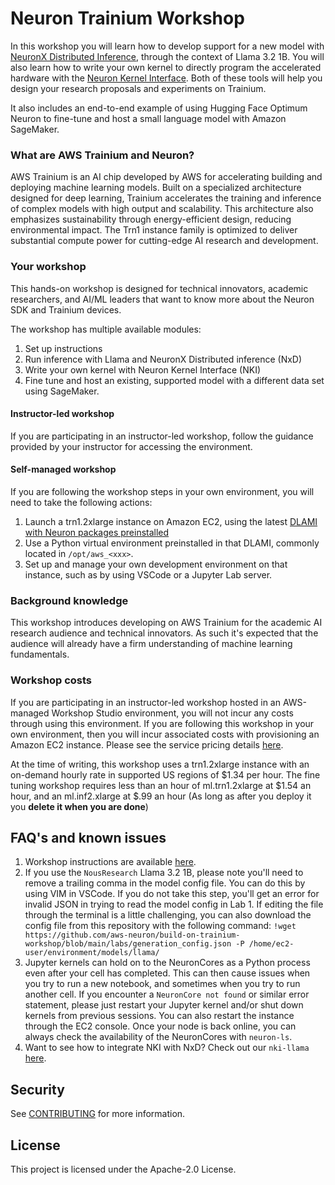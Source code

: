 # Neuron Trainium Workshop

In this workshop you will learn how to develop support for a new model with [NeuronX Distributed Inference](https://awsdocs-neuron.readthedocs-hosted.com/en/latest/libraries/nxd-inference/nxdi-overview.html#nxdi-overview), through the context of Llama 3.2 1B. You will also learn how to write your own kernel to directly program the accelerated hardware with the [Neuron Kernel Interface](https://awsdocs-neuron.readthedocs-hosted.com/en/latest/general/nki/index.html). Both of these tools will help you design your research proposals and experiments on Trainium.

It also includes an end-to-end example of using Hugging Face Optimum Neuron to fine-tune and host a small language model with Amazon SageMaker.

### What are AWS Trainium and Neuron?
AWS Trainium is an AI chip developed by AWS for accelerating building and deploying machine learning models. Built on a specialized architecture designed for deep learning, Trainium accelerates the training and inference of complex models with high output and scalability. This architecture also emphasizes sustainability through energy-efficient design, reducing environmental impact. The Trn1 instance family is optimized to deliver substantial compute power for cutting-edge AI research and development. 

### Your workshop
This hands-on workshop is designed for technical innovators, academic researchers, and AI/ML leaders that want to know more about the Neuron SDK and Trainium devices.  

The workshop has multiple available modules:
1. Set up instructions
2. Run inference with Llama and NeuronX Distributed inference (NxD)
3. Write your own kernel with Neuron Kernel Interface (NKI)
4. Fine tune and host an existing, supported model with a different data set using SageMaker.

#### Instructor-led workshop
If you are participating in an instructor-led workshop, follow the guidance provided by your instructor for accessing the environment.

#### Self-managed workshop
If you are following the workshop steps in your own environment, you will need to take the following actions:
1. Launch a trn1.2xlarge instance on Amazon EC2, using the latest [DLAMI with Neuron packages preinstalled](https://repost.aws/articles/ARTxLi0wndTwquyl7frQYuKg) 
2. Use a Python virtual environment preinstalled in that DLAMI, commonly located in `/opt/aws_<xxx>`.
3. Set up and manage your own development environment on that instance, such as by using VSCode or a Jupyter Lab server.

### Background knowledge
This workshop introduces developing on AWS Trainium for the academic AI research audience and technical innovators. As such it's expected that the audience will already have a firm understanding of machine learning fundamentals. 

### Workshop costs
If you are participating in an instructor-led workshop hosted in an AWS-managed Workshop Studio environment, you will not incur any costs through using this environment. If you are following this workshop in your own environment, then you will incur associated costs with provisioning an Amazon EC2 instance. Please see the service pricing details [here](https://aws.amazon.com/ec2/pricing/on-demand/). 

At the time of writing, this workshop uses a trn1.2xlarge instance with an on-demand hourly rate in supported US regions of $1.34 per hour. The fine tuning workshop requires less than an hour of ml.trn1.2xlarge at $1.54 an hour, and an ml.inf2.xlarge at $.99 an hour (As long as after you deploy it you **delete it when you are done**)

## FAQ's and known issues
1. Workshop instructions are available [here](https://catalog.us-east-1.prod.workshops.aws/workshops/bf9d80a3-5e4b-4648-bca8-1d887bb2a9ca/en-US).
2. If you use the `NousResearch` Llama 3.2 1B, please note you'll need to remove a trailing comma in the model config file. You can do this by using VIM in VSCode. If you do not take this step, you'll get an error for invalid JSON in trying to read the model config in Lab 1. If editing the file through the terminal is a little challenging, you can also download the config file from this repository with the following command:
   `!wget https://github.com/aws-neuron/build-on-trainium-workshop/blob/main/labs/generation_config.json -P /home/ec2-user/environment/models/llama/`
4. Jupyter kernels can hold on to the NeuronCores as a Python process even after your cell has completed. This can then cause issues when you try to run a new notebook, and sometimes when you try to run another cell. If you encounter a `NeuronCore not found` or similar error statement, please just restart your Jupyter kernel and/or shut down kernels from previous sessions. You can also restart the instance through the EC2 console. Once your node is back online, you can always check the availability of the NeuronCores with `neuron-ls`.
5. Want to see how to integrate NKI with NxD? Check out our `nki-llama` [here](https://github.com/aws-samples/nki-llama).


## Security

See [CONTRIBUTING](CONTRIBUTING.md#security-issue-notifications) for more information.

## License

This project is licensed under the Apache-2.0 License.

